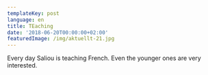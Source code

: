 ```yaml
---
templateKey: post
language: en
title: TEaching
date: '2018-06-20T00:00:00+02:00'
featuredImage: /img/aktuellt-21.jpg
---
```

Every day Saliou is teaching French. Even the younger ones are very interested.
